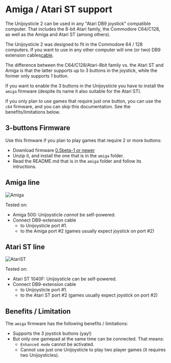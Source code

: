 # Amiga / Atari ST support

The Unijoysticle 2 can be used in any "Atari DB9 joystick" compatible computer.
That includes the 8-bit Atari family, the Commodore C64/C128, as well as the
Amiga and Atari ST (among others).

The Unijoysticle 2 was designed to fit in the Commodore 64 / 128 computers. If you
want to use in any other computer will one (or two) DB9 extension cables[cable].

The difference between the C64/C128/Atari-8bit family vs. the Atari ST and Amiga
is that the latter supports up to 3 buttons in the joystick, while the former only
supports 1 button.

If you want to enable the 3 buttons in the Unijoysticle you have to install the
`amiga` firmware (despite its name it also suitable for the Atari ST).

If you only plan to use games that require just one button, you can use the
`c64` firmware, and you can skip this documentation.
See the benefits/limitations below.

[cable]: https://www.aliexpress.com/item/33012270252.html?spm=a2g0s.9042311.0.0.74394c4diOD0iB

## 3-buttons Firmware

Use this firmware if you plan to play games that require 2 or more buttons:

* Download firmware [0.5beta-1 or newer][firmware]
* Unzip it, and install the one that is in the `amiga` folder.
* Read the README.md that is in the `amiga` folder and follow its intructions.

## Amiga line

![Amiga](https://lh3.googleusercontent.com/lsG9gSNVQxaz8YUH3pqvO3SJ5bC_KX_t5G5ELI2jOsepYODRma7IoazxTutNzX-ChzpyysxyXTaWImN30KlCfQY0BiwCb6ogWADzXNHZKD5IcnvG-i_wIANtQdj0_y9CNRPmcVPay28=-no)

Tested on:

* Amiga 500: Unijoysticle *cannot* be self-powered.
* Connect DB9-extension cable
  * to Unijoysticle port #1.
  * to the Amiga port #2 (games usually expect joystick on port #2)

## Atari ST line

![AtariST](https://lh3.googleusercontent.com/HxxVCTN8gu6_5pXb_-dOB03FHvW7EcrazyEUyamJZzMliLzYk8RO82HYK8qtF9C5LQ1qz72myjmpceX8-OAvg2W_CrR0xp8GzzVGmsROG6su5RE19rlv2wdwLUGc2Y_dkCSxHFDfVPQ=-no)

Tested on:

* Atari ST 1040F: Unijoysticle can be self-powered.
* Connect DB9-extension cable
  * to Unijoysticle port #1.
  * to the Atari ST port #2 (games usually expect joystick on port #2)

## Benefits / Limitation

The `amiga` firmware has the following benefits / limitations:

* Supports the 3 joystick buttons (yay!)
* But only one gamepad at the same time can be connected. That means:
  * `Enhanced mode` cannot be activated.
  * Cannot use just one Unijoysticle to play two player games (it requires two Unijoysticles).

[firmware]: https://github.com/ricardoquesada/unijoysticle2/releases
